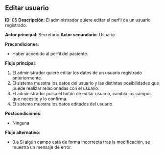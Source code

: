 ## Editar usuario
**ID**: 05
**Descripción**: El administrador quiere editar el perfil de un usuario registrado.

**Actor principal**: Secretario
**Actor secundario**: Usuario

**Precondiciones**:
* Haber accedido al perfil del paciente.

**Flujo principal**:
1. El administrador quiere editar los datos de un usuario registrado anteriormente.
1. El sistema muestra los datos del usuario y las distintas posibilidades que puede realizar relacionadas con el usuario.
1. El administrador pulsa el botón de editar usuario, cambia los campos que necesite y lo confirma.
1. El sistema muestra los datos editados del usuario.

**Postcondiciones**: 
* Ninguna

**Flujo alternativo**:
* 3.a Si algún campo está de forma incorrecta tras la modificación, se muestra un mensaje de error.
